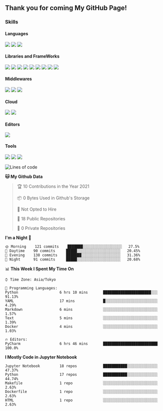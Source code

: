 ## Thank you for coming My GitHub Page!


### Skills
<!-- Badge Template: <img src="https://img.shields.io/badge/-<LabeltoShow>-<IconsColorCode>?style=flat&logo=<IconsName>&logoColor=white"/>  -->
#### Languages
<p>
<img src="https://img.shields.io/badge/-Python-3776AB?style=flat&logo=Python&logoColor=white"/>
<img src="https://img.shields.io/badge/-HTML5-E34F26?style=flat&logo=HTML5&logoColor=white"/>
<img src="https://img.shields.io/badge/-CSS3-1572B6?style=flat&logo=CSS3&logoColor=white"/>
</p>


#### Libraries and FrameWorks
<p>
<img src="https://img.shields.io/badge/-PyTorch-EE4C2C?style=flat&logo=PyTorch&logoColor=white"/>
<img src="https://img.shields.io/badge/-keras-D00000?style=flat&logo=Keras&logoColor=white"/>
<img src="https://img.shields.io/badge/-pandas-150458?style=flat&logo=pandas&logoColor=white"/>
<img src="https://img.shields.io/badge/-numpy-013243?style=flat&logo=numpy&logoColor=white"/>
<img src="https://img.shields.io/badge/-jupyter-F37626?style=flat&logo=jupyter&logoColor=white"/>
<img src="https://img.shields.io/badge/-scikit%20learn-F7931E?style=flat&logo=scikit-learn&logoColor=white"/>
<img src="https://img.shields.io/badge/-PyTorch%20Lightning-792EE5?style=flat&logoColor=white"/>
<img src="https://img.shields.io/badge/-Comet-020041?style=flat&logoColor=white"/>
<img src="https://img.shields.io/badge/-Streamlit-FF4B4B?style=flat&logoColor=white"/>

</p>

#### Middlewares
<p>
<img src="https://img.shields.io/badge/-Docker-2496ED?style=flat&logo=Docker&logoColor=white"/>
<img src="https://img.shields.io/badge/-MySQL-4479A1?style=flat&logo=MySQL&logoColor=white"/>
<img src="https://img.shields.io/badge/-PostgreSQL-336791?style=flat&logo=PostgreSQL&logoColor=white"/>
</p>

#### Cloud
<p>
<img src="https://img.shields.io/badge/-Google%20Cloud-4285F4?style=flat&logo=Google%20Cloud&logoColor=white"/>
<img src="https://img.shields.io/badge/-Azure-0089D6?style=flat&logo=Microsoft%20Azure&logoColor=white"/>
</p>

#### Editors
<p>
<img src="https://img.shields.io/badge/-PyCharm-000000?style=flat&logo=PyCharm&logoColor=white"/>
</p>

#### Tools
<p>
<img src="https://img.shields.io/badge/-Git-F44D27?style=flat&logo=Git&logoColor=white"/>
<img src="https://img.shields.io/badge/-Github-181717?style=flat&logo=GitHub&logoColor=white"/>
<img src="https://img.shields.io/badge/-Slack-4A154B?style=flat&logo=Slack&logoColor=white"/>
</p>

<!--START_SECTION:waka-->
![Lines of code](https://img.shields.io/badge/From%20Hello%20World%20I%27ve%20Written-2.7%20million%20lines%20of%20code-blue)

**🐱 My Github Data** 

> 🏆 10 Contributions in the Year 2021
 > 
> 📦 0 Bytes Used in Github's Storage 
 > 
> 🚫 Not Opted to Hire
 > 
> 📜 18 Public Repositories 
 > 
> 🔑 0 Private Repositories  
 > 
**I'm a Night 🦉** 

```text
🌞 Morning    121 commits    ███████░░░░░░░░░░░░░░░░░░   27.5% 
🌆 Daytime    90 commits     █████░░░░░░░░░░░░░░░░░░░░   20.45% 
🌃 Evening    138 commits    ███████░░░░░░░░░░░░░░░░░░   31.36% 
🌙 Night      91 commits     █████░░░░░░░░░░░░░░░░░░░░   20.68%

```


📊 **This Week I Spent My Time On** 

```text
⌚︎ Time Zone: Asia/Tokyo

💬 Programming Languages: 
Python                   6 hrs 10 mins       ██████████████████████░░░   91.13% 
YAML                     17 mins             █░░░░░░░░░░░░░░░░░░░░░░░░   4.29% 
Markdown                 6 mins              ░░░░░░░░░░░░░░░░░░░░░░░░░   1.57% 
Text                     5 mins              ░░░░░░░░░░░░░░░░░░░░░░░░░   1.39% 
Docker                   4 mins              ░░░░░░░░░░░░░░░░░░░░░░░░░   1.03%

🔥 Editors: 
PyCharm                  6 hrs 46 mins       █████████████████████████   100.0%

```

**I Mostly Code in Jupyter Notebook** 

```text
Jupyter Notebook         18 repos            ███████████░░░░░░░░░░░░░░   47.37% 
Python                   17 repos            ███████████░░░░░░░░░░░░░░   44.74% 
Makefile                 1 repo              ░░░░░░░░░░░░░░░░░░░░░░░░░   2.63% 
Dockerfile               1 repo              ░░░░░░░░░░░░░░░░░░░░░░░░░   2.63% 
HTML                     1 repo              ░░░░░░░░░░░░░░░░░░░░░░░░░   2.63%

```



<!--END_SECTION:waka-->

<!--
**navitacion/navitacion** is a ✨ _special_ ✨ repository because its `README.md` (this file) appears on your GitHub profile.

Here are some ideas to get you started:

- 🔭 I’m currently working on ...
- 🌱 I’m currently learning ...
- 👯 I’m looking to collaborate on ...
- 🤔 I’m looking for help with ...
- 💬 Ask me about ...
- 📫 How to reach me: ...
- 😄 Pronouns: ...
- ⚡ Fun fact: ...
-->
